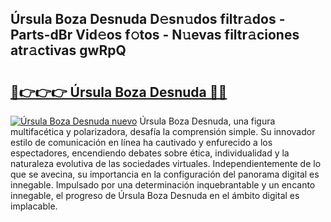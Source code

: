 ## Úrsula Boza Desnuda D𝚎sn𝚞dos filtr𝚊dos - Parts-dBr Vid𝚎os f𝚘tos - N𝚞evas filtr𝚊ciones atr𝚊ctivas gwRpQ

# <h2><a href="http://mb0ggc1.tromn.icu/?c=%c3%9arsula+Boza+Desnuda">🔗👉👉👉 Úrsula Boza Desnuda 🔗🔗</a></h2>

[![Úrsula Boza Desnuda nuevo](https://i.imgur.com/pEAQMta.gif)](http://mb0ggc1.tromn.icu/?c=%c3%9arsula+Boza+Desnuda)
Úrsula Boza Desnuda, una figura multifacética y polarizadora, desafía la comprensión simple. Su innovador estilo de comunicación en línea ha cautivado y enfurecido a los espectadores, encendiendo debates sobre ética, individualidad y la naturaleza evolutiva de las sociedades virtuales. Independientemente de lo que se avecina, su importancia en la configuración del panorama digital es innegable. Impulsado por una determinación inquebrantable y un encanto innegable, el progreso de Úrsula Boza Desnuda en el ámbito digital es implacable.
